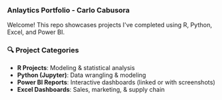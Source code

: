 ### Anlaytics Portfolio - Carlo Cabusora

Welcome! This repo showcases projects I've completed using R, Python, Excel, and Power BI.

### 🔍 Project Categories

- **R Projects**: Modeling & statistical analysis
- **Python (Jupyter)**: Data wrangling & modeling
- **Power BI Reports**: Interactive dashboards (linked or with screenshots)
- **Excel Dashboards**: Sales, marketing, & supply chain
